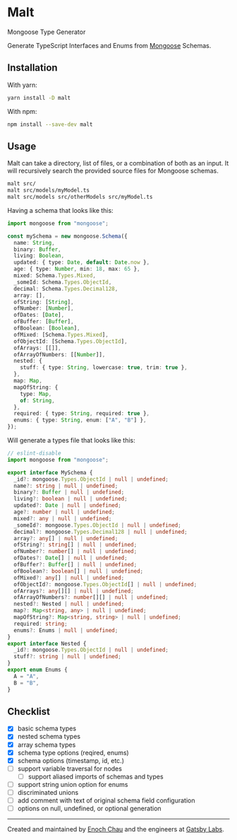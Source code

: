 # Malt

Mongoose Type Generator

Generate TypeScript Interfaces and Enums from [Mongoose](https://github.com/Automattic/mongoose) Schemas.

## Installation

With yarn:

```sh
yarn install -D malt
```

With npm:

```sh
npm install --save-dev malt
```

## Usage

Malt can take a directory, list of files, or a combination of both as an input.
It will recursively search the provided source files for Mongoose schemas.

```sh
malt src/
malt src/models/myModel.ts
malt src/models src/otherModels src/myModel.ts
```

Having a schema that looks like this:

```typescript
import mongoose from "mongoose";

const mySchema = new mongoose.Schema({
  name: String,
  binary: Buffer,
  living: Boolean,
  updated: { type: Date, default: Date.now },
  age: { type: Number, min: 18, max: 65 },
  mixed: Schema.Types.Mixed,
  _someId: Schema.Types.ObjectId,
  decimal: Schema.Types.Decimal128,
  array: [],
  ofString: [String],
  ofNumber: [Number],
  ofDates: [Date],
  ofBuffer: [Buffer],
  ofBoolean: [Boolean],
  ofMixed: [Schema.Types.Mixed],
  ofObjectId: [Schema.Types.ObjectId],
  ofArrays: [[]],
  ofArrayOfNumbers: [[Number]],
  nested: {
    stuff: { type: String, lowercase: true, trim: true },
  },
  map: Map,
  mapOfString: {
    type: Map,
    of: String,
  },
  required: { type: String, required: true },
  enums: { type: String, enum: ["A", "B"] },
});
```

Will generate a types file that looks like this:

```typescript
// eslint-disable
import mongoose from "mongoose";

export interface MySchema {
  _id?: mongoose.Types.ObjectId | null | undefined;
  name?: string | null | undefined;
  binary?: Buffer | null | undefined;
  living?: boolean | null | undefined;
  updated?: Date | null | undefined;
  age?: number | null | undefined;
  mixed?: any | null | undefined;
  _someId?: mongoose.Types.ObjectId | null | undefined;
  decimal?: mongoose.Types.Decimal128 | null | undefined;
  array?: any[] | null | undefined;
  ofString?: string[] | null | undefined;
  ofNumber?: number[] | null | undefined;
  ofDates?: Date[] | null | undefined;
  ofBuffer?: Buffer[] | null | undefined;
  ofBoolean?: boolean[] | null | undefined;
  ofMixed?: any[] | null | undefined;
  ofObjectId?: mongoose.Types.ObjectId[] | null | undefined;
  ofArrays?: any[][] | null | undefined;
  ofArrayOfNumbers?: number[][] | null | undefined;
  nested?: Nested | null | undefined;
  map?: Map<string, any> | null | undefined;
  mapOfString?: Map<string, string> | null | undefined;
  required: string;
  enums?: Enums | null | undefined;
}
export interface Nested {
  _id?: mongoose.Types.ObjectId | null | undefined;
  stuff?: string | null | undefined;
}
export enum Enums {
  A = "A",
  B = "B",
}
```

## Checklist

- [x] basic schema types
- [x] nested schema types
- [x] array schema types
- [x] schema type options (reqired, enums)
- [x] schema options (timestamp, id, etc.)
- [ ] support variable traversal for nodes
  - [ ] support aliased imports of schemas and types
- [ ] support string union option for enums
- [ ] discriminated unions
- [ ] add comment with text of original schema field configuration
- [ ] options on null, undefined, or optional generation

---

Created and maintained by [Enoch Chau](https://enochchau.com) and the engineers at [Gatsby Labs](https://gatsby.events).
